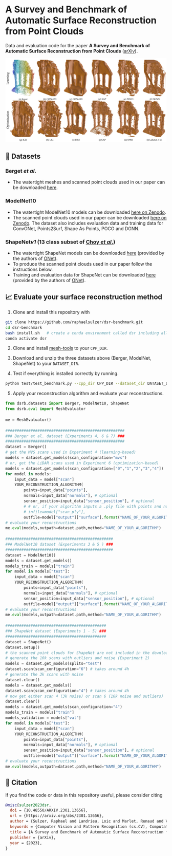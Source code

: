 # A Survey and Benchmark of Automatic Surface Reconstruction from Point Clouds

Data and evaluation code for the paper **A Survey and Benchmark of Automatic Surface Reconstruction from Point Clouds** ([arXiv](https://arxiv.org/abs/2301.13656)).

![alt text](teaser.png)


## :floppy_disk: Datasets

### Berget *et al*.

- The watertight meshes and scanned point clouds used in our paper can be downloaded [here](https://drive.google.com/file/d/18usEYyY0A1KqbVdbwu7QDA2rH-UNRdsj/view?usp=sharing).


### ModelNet10

- The watertight ModelNet10 models can be downloaded [here on Zenodo](https://zenodo.org/record/5920479#.YflZilvMLIE).
- The scanned point clouds used in our paper can be downloaded
[here on Zenodo](https://zenodo.org/record/5940164#.YflZolvMLIE). The dataset also includes evaluation data and training
data for ConvONet, Points2Surf, Shape As Points, POCO and DGNN.

### ShapeNet*v1* (13 class subset of [Choy *et al*.](https://arxiv.org/abs/1604.00449))

- The watertight ShapeNet models can be downloaded [here](https://s3.eu-central-1.amazonaws.com/avg-projects/occupancy_networks/data/watertight.zip) (provided by the authors of [ONet](https://arxiv.org/abs/1812.03828)).
- To produce the scanned point clouds used in our paper follow the instructions below.
- Training and evaluation data for ShapeNet can be downloaded [here](https://s3.eu-central-1.amazonaws.com/avg-projects/occupancy_networks/data/dataset_small_v1.1.zip) (provided by the authors of [ONet](https://arxiv.org/abs/1812.03828)).


## :chart_with_upwards_trend: Evaluate your surface reconstruction method

1) Clone and install this repository with
```bash
git clone https://github.com/raphaelsulzer/dsr-benchmark.git
cd dsr-benchmark
bash install.sh   # create a conda environment called dsr including all python dependencies
conda activate dsr
```
2) Clone and install [mesh-tools](https://github.com/raphaelsulzer/mesh-tools) to your `CPP_DIR`.

3) Download and unzip the three datasets above (Berger, ModelNet, ShapeNet) to your `DATASET_DIR`.

4) Test if everything is installed correctly by running.

```bash
python test/test_benchmark.py --cpp_dir CPP_DIR --dataset_dir DATASET_DIR
```

5) Apply your reconstruction algorithm and evaluate your reconstructions.

```python
from dsrb.datasets import Berger, ModelNet10, ShapeNet
from dsrb.eval import MeshEvaluator

me = MeshEvaluator()

####################################################
### Berger et al. dataset (Experiments 4, 6 & 7) ###
####################################################
dataset = Berger()
# get the MVS scans used in Experiment 4 (learning-based)
models = dataset.get_models(scan_configuration="mvs")
# or, get the LiDAR scans used in Experiment 6 (optimization-based)
models = dataset.get_models(scan_configuration=["0","1","2","3","4"])
for model in models:
    input_data = model["scan"]
    YOUR_RECONSTRUCTION_ALGORITHM(
        points=input_data["points"],
        normals=input_data["normals"], # optional
        sensor_position=input_data["sensor_position"], # optional
        # # or, if your algorithm inputs a .ply file with points and normals
        # infile=model["scan_ply"],
        outfile=model["output"]["surface"].format("NAME_OF_YOUR_ALGORITHM"))
# evaluate your reconstructions 
me.eval(models,outpath=dataset.path,method="NAME_OF_YOUR_ALGORITHM")

###############################################
### ModelNet10 dataset (Experiments 3 & 5 ) ###
###############################################
dataset = ModelNet10()
models = dataset.get_models()
models_train = models["train"]
for model in models["test"]:
    input_data = model["scan"]
    YOUR_RECONSTRUCTION_ALGORITHM(
        points=input_data["points"],
        normals=input_data["normals"], # optional
        sensor_position=input_data["sensor_position"], # optional
        outfile=model["output"]["surface"].format("NAME_OF_YOUR_ALGORITHM"))
# evaluate your reconstructions
me.eval(models,outpath=dataset.path,method="NAME_OF_YOUR_ALGORITHM")

############################################
### ShapeNet dataset (Experiments 1 - 5) ###
############################################
dataset = ShapeNet()
dataset.setup()
# the scanned point clouds for ShapeNet are not included in the downloaded dataset
# generate the 10k scans with outliers and noise (Experiment 2) 
models = dataset.get_models(splits="test")
dataset.scan(scan_configuration="6") # takes around 4h
# generate the 3k scans with noise
dataset.clear()
models = dataset.get_models()
dataset.scan(scan_configuration="4") # takes around 4h
# now get either scan 4 (3k noise) or scan 6 (10k noise and outliers)
dataset.clear()
models = dataset.get_models(scan_configuration="4")
models_train = models["train"]
models_validation = models["val"]
for model in models["test"]:
    input_data = model["scan"]
    YOUR_RECONSTRUCTION_ALGORITHM(
        points=input_data["points"],
        normals=input_data["normals"], # optional
        sensor_position=input_data["sensor_position"], # optional
        outfile=model["output"]["surface"].format("NAME_OF_YOUR_ALGORITHM"))
# evaluate your reconstructions
me.eval(models,outpath=dataset.path,method="NAME_OF_YOUR_ALGORITHM")
```




## :book: Citation

If you find the code or data in this repository useful, please consider citing

```bibtex
@misc{sulzer2023dsr,
  doi = {10.48550/ARXIV.2301.13656},
  url = {https://arxiv.org/abs/2301.13656},
  author = {Sulzer, Raphael and Landrieu, Loic and Marlet, Renaud and Vallet, Bruno},
  keywords = {Computer Vision and Pattern Recognition (cs.CV), Computational Geometry (cs.CG), FOS: Computer and information sciences, FOS: Computer and information sciences},
  title = {A Survey and Benchmark of Automatic Surface Reconstruction from Point Clouds},
  publisher = {arXiv},
  year = {2023},
}
```
